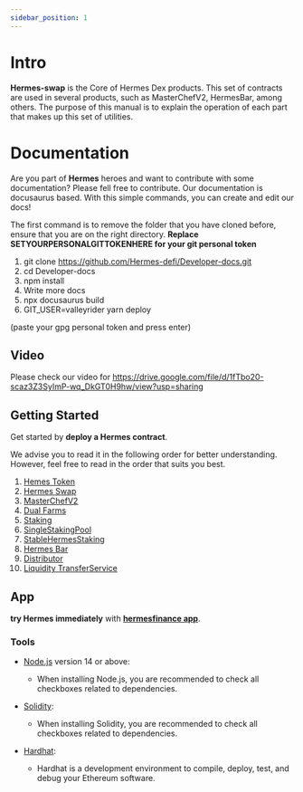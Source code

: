 ```yaml
---
sidebar_position: 1
---
```


# Intro

**Hermes-swap** is the Core of Hermes Dex products. This set of contracts are used in several products, such as MasterChefV2, HermesBar, among others. 
The purpose of this manual is to explain the operation of each part that makes up this set of utilities.

# Documentation

Are you part of **Hermes** heroes and want to contribute with some documentation? Please fell free to contribute. Our documentation is docusaurus based. With this simple commands, you can create and edit our docs!

The first command is to remove the folder that you have cloned before, ensure that you are on the right directory. **Replace SETYOURPERSONALGITTOKENHERE for your git personal token**

1. git clone https://github.com/Hermes-defi/Developer-docs.git
2. cd Developer-docs
3. npm install
4. Write more docs
5. npx docusaurus build
6. GIT_USER=valleyrider yarn deploy

(paste your gpg personal token and press enter) 

## Video


Please check our video for https://drive.google.com/file/d/1fTbo20-scaz3Z3SyImP-wq_DkGT0H9hw/view?usp=sharing


## Getting Started

Get started by **deploy a Hermes contract**.

We advise you to read it in the following order for better understanding. However, feel free to read in the order that suits you best.

1. [Hemes Token](https://hermes-defi.github.io/Developer-docs/docs/Hermes%20Token)
2. [Hermes Swap](https://hermes-defi.github.io/Developer-docs/docs/Hermes%20Swap)
3. [MasterChefV2](https://hermes-defi.github.io/Developer-docs/docs/MasterChefHermesV2)
4. [Dual Farms](https://hermes-defi.github.io/Developer-docs/docs/Dual%20Farms)
5. [Staking](https://hermes-defi.github.io/Developer-docs/docs/Staking)
6. [SingleStakingPool](https://hermes-defi.github.io/Developer-docs/docs/SingleStakingPool)
8. [StableHermesStaking](https://hermes-defi.github.io/Developer-docs/docs/StableHermesStaking)
9. [Hermes Bar](https://hermes-defi.github.io/Developer-docs/docs/Hermes%20Bar)
10. [Distributor](https://hermes-defi.github.io/Developer-docs/docs/Distributor)
11. [Liquidity TransferService](https://hermes-defi.github.io/Developer-docs/docs/Liquidity%20Transfer)

## App

**try Hermes immediately** with **[hermesfinance app](https://www.hermesdefi.io/)**.


### Tools

- [Node.js](https://nodejs.org/en/download/) version 14 or above:
  - When installing Node.js, you are recommended to check all checkboxes related to dependencies.

- [Solidity](https://docs.soliditylang.org/en/v0.8.13/installing-solidity.html):
  - When installing Solidity, you are recommended to check all checkboxes related to dependencies.

- [Hardhat](https://hardhat.org/getting-started/):
  - Hardhat is a development environment to compile, deploy, test, and debug your Ethereum software.

